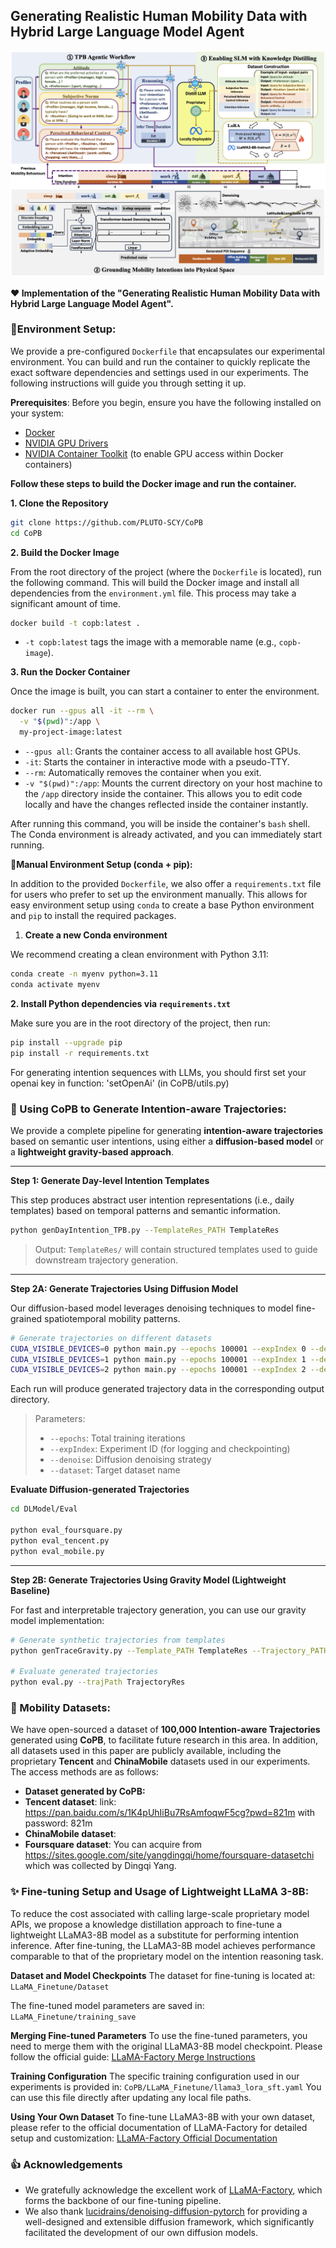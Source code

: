 ## Generating Realistic Human Mobility Data with Hybrid Large Language Model Agent




![system](pics/system.png)

**:heart: Implementation of the "Generating Realistic Human Mobility Data with Hybrid Large Language Model Agent".** 



### :hammer:Environment Setup:

We provide a pre-configured `Dockerfile` that encapsulates our experimental environment. You can build and run the container to quickly replicate the exact software dependencies and settings used in our experiments. The following instructions will guide you through setting it up. 

**Prerequisites**: Before you begin, ensure you have the following installed on your system:

* [Docker](https://www.docker.com/get-started)
* [NVIDIA GPU Drivers](https://www.nvidia.com/Download/index.aspx)
* [NVIDIA Container Toolkit](https://docs.nvidia.com/datacenter/cloud-native/container-toolkit/latest/install-guide.html) (to enable GPU access within Docker containers)

**Follow these steps to build the Docker image and run the container.**

**1. Clone the Repository**

```bash
git clone https://github.com/PLUTO-SCY/CoPB
cd CoPB
```

**2. Build the Docker Image**

From the root directory of the project (where the `Dockerfile` is located), run the following command. This will build the Docker image and install all dependencies from the `environment.yml` file. This process may take a significant amount of time.

```bash
docker build -t copb:latest .
```
* `-t copb:latest` tags the image with a memorable name (e.g., `copb-image`).

**3. Run the Docker Container**

Once the image is built, you can start a container to enter the environment.

```bash
docker run --gpus all -it --rm \
  -v "$(pwd)":/app \
  my-project-image:latest
```

* `--gpus all`: Grants the container access to all available host GPUs.
* `-it`: Starts the container in interactive mode with a pseudo-TTY.
* `--rm`: Automatically removes the container when you exit.
* `-v "$(pwd)":/app`: Mounts the current directory on your host machine to the `/app` directory inside the container. This allows you to edit code locally and have the changes reflected inside the container instantly.

After running this command, you will be inside the container's `bash` shell. The Conda environment is already activated, and you can immediately start running.

:triangular_flag_on_post:**Manual Environment Setup (conda + pip):**

In addition to the provided `Dockerfile`, we also offer a `requirements.txt` file for users who prefer to set up the environment manually. This allows for easy environment setup using `conda` to create a base Python environment and `pip` to install the required packages.

1. **Create a new Conda environment**

We recommend creating a clean environment with Python 3.11:

```bash
conda create -n myenv python=3.11
conda activate myenv
```

**2. Install Python dependencies via `requirements.txt`**

Make sure you are in the root directory of the project, then run:

```bash
pip install --upgrade pip
pip install -r requirements.txt
```

For generating intention sequences with LLMs, you should first set your openai key in function: 'setOpenAi'  (in CoPB/utils.py) 




### :star2: Using CoPB to Generate Intention-aware Trajectories:

We provide a complete pipeline for generating **intention-aware trajectories** based on semantic user intentions, using either a **diffusion-based model** or a **lightweight gravity-based approach**.

------

**Step 1: Generate Day-level Intention Templates**

This step produces abstract user intention representations (i.e., daily templates) based on temporal patterns and semantic information.

```bash
python genDayIntention_TPB.py --TemplateRes_PATH TemplateRes
```

> Output: `TemplateRes/` will contain structured templates used to guide downstream trajectory generation.

------

**Step 2A: Generate Trajectories Using Diffusion Model**

Our diffusion-based model leverages denoising techniques to model fine-grained spatiotemporal mobility patterns.

```bash
# Generate trajectories on different datasets
CUDA_VISIBLE_DEVICES=0 python main.py --epochs 100001 --expIndex 0 --denoise queryonce --dataset foursquare
CUDA_VISIBLE_DEVICES=1 python main.py --epochs 100001 --expIndex 1 --denoise queryonce --dataset tencent
CUDA_VISIBLE_DEVICES=2 python main.py --epochs 100001 --expIndex 2 --denoise queryonce --dataset chinamobile
```

Each run will produce generated trajectory data in the corresponding output directory.

> Parameters:
>
> - `--epochs`: Total training iterations
> - `--expIndex`: Experiment ID (for logging and checkpointing)
> - `--denoise`: Diffusion denoising strategy
> - `--dataset`: Target dataset name

**Evaluate Diffusion-generated Trajectories**

```bash
cd DLModel/Eval

python eval_foursquare.py
python eval_tencent.py
python eval_mobile.py
```

------

**Step 2B: Generate Trajectories Using Gravity Model (Lightweight Baseline)**

For fast and interpretable trajectory generation, you can use our gravity model implementation:

```bash
# Generate synthetic trajectories from templates
python genTraceGravity.py --Template_PATH TemplateRes --Trajectory_PATH TrajectoryRes

# Evaluate generated trajectories
python eval.py --trajPath TrajectoryRes
```



### :open_file_folder: Mobility Datasets: 

We have open-sourced a dataset of **100,000 Intention-aware Trajectories** generated using **CoPB**, to facilitate future research in this area. In addition, all datasets used in this paper are publicly available, including the proprietary **Tencent** and **ChinaMobile** datasets used in our experiments. The access methods are as follows:

- **Dataset generated by CoPB:**
- **Tencent dataset**: link: https://pan.baidu.com/s/1K4pUhIiBu7RsAmfoqwF5cg?pwd=821m  with password: 821m
- **ChinaMobile dataset**: 
- **Foursquare dataset**: You can acquire from https://sites.google.com/site/yangdingqi/home/foursquare-datasetchi which was collected by Dingqi Yang.



### :sparkles: Fine-tuning Setup and Usage of Lightweight LLaMA 3-8B:

To reduce the cost associated with calling large-scale proprietary model APIs, we propose a knowledge distillation approach to fine-tune a lightweight LLaMA3-8B model as a substitute for performing intention inference. After fine-tuning, the LLaMA3-8B model achieves performance comparable to that of the proprietary model on the intention reasoning task.

**Dataset and Model Checkpoints**
The dataset for fine-tuning is located at:  `LLaMA_Finetune/Dataset`

The fine-tuned model parameters are saved in:  `LLaMA_Finetune/training_save`

**Merging Fine-tuned Parameters**
 To use the fine-tuned parameters, you need to merge them with the original LLaMA3-8B model checkpoint. Please follow the official guide:   [LLaMA-Factory Merge Instructions](https://github.com/hiyouga/LLaMA-Factory/blob/main/examples/README.md)

**Training Configuration**
 The specific training configuration used in our experiments is provided in:  `CoPB/LLaMA_Finetune/llama3_lora_sft.yaml`
 You can use this file directly after updating any local file paths.

**Using Your Own Dataset**
 To fine-tune LLaMA3-8B with your own dataset, please refer to the official documentation of LLaMA-Factory for detailed setup and customization:
 [LLaMA-Factory Official Documentation](https://github.com/hiyouga/LLaMA-Factory/tree/main)



###  :thumbsup: Acknowledgements
- We gratefully acknowledge the excellent work of [LLaMA-Factory](https://github.com/hiyouga/LLaMA-Factory/tree/main), which forms the backbone of our fine-tuning pipeline.
- We also thank [lucidrains/denoising-diffusion-pytorch](https://github.com/lucidrains/denoising-diffusion-pytorch) for providing a well-designed and extensible diffusion framework, which significantly facilitated the development of our own diffusion models.

